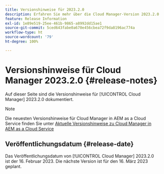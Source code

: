 ```yaml
---
title: Versionshinweise für 2023.2.0
description: Erfahren Sie mehr über die Cloud Manager-Version 2023.2.0.
feature: Release Information
exl-id: 1e89e519-25ee-461b-9865-a8992dd15ae1
source-git-commit: 5ced643fabe0a670e456cbea72f9da8196ac774a
workflow-type: ht
source-wordcount: '79'
ht-degree: 100%

---
```


# Versionshinweise für Cloud Manager 2023.2.0 {#release-notes}

Auf dieser Seite sind die Versionshinweise für [!UICONTROL Cloud Manager] 2023.2.0 dokumentiert.

>[!NOTE]
>
>Die neuesten Versionshinweise für Cloud Manager in AEM as a Cloud Service finden Sie unter [Aktuelle Versionshinweise zu Cloud Manager in AEM as a Cloud Service](https://experienceleague.adobe.com/de/docs/experience-manager-cloud-service/content/release-notes/cloud-manager/current)

## Veröffentlichungsdatum {#release-date}

Das Veröffentlichungsdatum von [!UICONTROL Cloud Manager] 2023.2.0 ist der 16. Februar 2023. Die nächste Version ist für den 16. März 2023 geplant.

